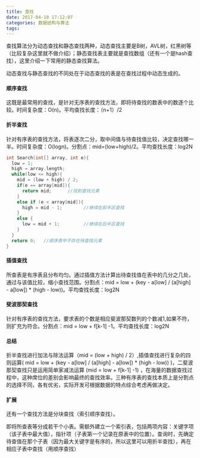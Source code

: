 ```yaml
---
title: 查找
date: 2017-04-10 17:12:07
categories: 数据结构与算法
tags:
---
```


查找算法分为动态查找和静态查找两种，动态查找主要是B树，AVL树，红黑树等（比较复杂这里就不做介绍）；静态查找表主要就是查找数组（还有一个是hash查找），这里介绍一下常用的静态查找算法。

动态查找与静态查找的不同处在于动态查找的表是在查找过程中动态生成的。

#### 顺序查找

这既是最常用的查找，是针对无序表的查找方法，即将待查找的数表中的数逐个比较。时间复杂度：O(n)。平均查找长度：（n+1）/2

#### 折半查找

针对有序表的查找方法，将表逐次二分，取中间值与待查找值比较，决定查找哪一半。时间复杂度：O(logn)。分割点：mid=(low+high)/2。平均查找长度：log2N

```C
int Search(int[] array, int e){
  low = 1;
  high = array.length;
  while(low <= high){
    mid = (low + high) / 2;
    if(e == array[mid]){
      return mid;      //找到查找元素
    }
    else if (e < array[mid]){
      high = mid - 1;        //继续在前半区查找
    }
    else {
      low = mid + 1;         //继续在后半区查找
    }
  }
  return 0;   //顺序表中不存在待查找元素
}
```

#### 插值查找

所查表是有序表且分布均匀。通过插值方法计算出待查找值在表中的几分之几处，通过与该值比较，缩小查找范围。分割点：mid = low + (key - a[low] / (a[high] - a[low]) * (high - low))。平均查找长度：log2N

#### 斐波那契查找

针对有序表的查找方法，要求表的个数是相应斐波那契数列的个数减1,如果不符，则扩充为符合。分割点：mid  = low + f[k-1] -1。平均查找长度：log2N

#### 总结

折半查找进行加法与除法运算（mid = (low + high) / 2）,插值查找进行复杂的四则运算( mid = low + (key - a[low] / (a[high] - a[low]) * (high - low)) )，二斐波那契查找只是运用简单家减法运算 (mid  = low + f[k-1] -1) ，在海量的数据查找过程中，这种席位的差别会影响最终的查找效率。三种有序表的查找本质上是分割点的选择不同，各有优劣，实际开发可根据数据的特点综合考虑再做决定。

#### 扩展

还有一个查找方法是分块查找（索引顺序查找）。

即将所查表等分成若干个小表。需额外建立一个索引表，包括两项内容：关键字项（该子表中最大值），指针项（子表第一个记录在原表中的位置）。查询时，先确定待查值在那个子表（因为最大关键字是有序的，所以这里可以用折半查找），再在相应子表中查找（用顺序查找）
